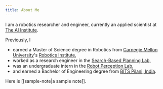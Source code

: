 ```yaml
---
title: About Me
---
```


I am a robotics researcher and engineer, currently an applied scientist at [The AI Institute](https://theaiinstitute.com).

Previously, I
- earned a Master of Science degree in Robotics from [Carnegie Mellon University](https://www.cmu.edu/)'s [Robotics Institute](https://www.ri.cmu.edu/),
- worked as a research engineer in the [Search-Based Planning Lab](https://www.ri.cmu.edu/robotics-groups/search-based-planning-laboratory/),
- was an undergraduate intern in the [Robot Perception Lab](https://rpl.ri.cmu.edu/"),
- and earned a Bachelor of Engineering degree from [BITS Pilani, India](https://www.bits-pilani.ac.in/Goa/).

Here is [[sample-note|a sample note]].

<!-- I am an Applied Scientist at the [Boston Dynamics AI Institute](https://theaiinstitute.com), generally interested in sequential decision making and its applications to robotics. -->
<!-- Prior to this, I earned a master's degree from [Carnegie Mellon University (CMU)](https://www.cmu.edu/)'s [Robotics Institute](https://www.ri.cmu.edu/). I worked in the [Search-Based Planning Lab (SBPL)](https://www.ri.cmu.edu/robotics-groups/search-based-planning-laboratory/) and was advised by [Maxim Likhachev](http://www.cs.cmu.edu/~maxim/) and [Oliver Kroemer](https://www.ri.cmu.edu/ri-faculty/oliver-kroemer/). -->
<!-- While my master’s thesis addressed search-based planning for robots performing sensor-based coverage, my other works included novel algorithms for probabilistic planning, multi-resolution heuristic search, and multi-agent pathfinding. -->
<!-- Before starting the master's program at CMU, I worked as a research engineer at <a href="https://www.ri.cmu.edu/robotics-groups/search-based-planning-laboratory/">SBPL</a> with <a href="http://www.cs.cmu.edu/~maxim/">Maxim Likhachev</a>, during which time I also closely collaborated with <a href="https://orensalzman.com/">Oren Salzman</a>. Even before that, I earned an undergraduate degree in Electrical and Electronics Engineering (EEE) at <a href="https://www.bits-pilani.ac.in/Goa/">BITS Pilani</a> in Goa, India. In my final year, I worked with <a href="http://www.cs.cmu.edu/~kaess/">Michael Kaess</a> in the <a href="https://rpl.ri.cmu.edu/">Robot Perception Lab (RPL)</a> at CMU on improving loop-closures for underwater SLAM&mdash;this doubled as my undergraduate thesis. -->
<!-- I worked in the [Search-Based Planning Lab (SBPL)](https://www.ri.cmu.edu/robotics-groups/search-based-planning-laboratory/) and was advised by [Maxim Likhachev](http://www.cs.cmu.edu/~maxim/) and [Oliver Kroemer](https://www.ri.cmu.edu/ri-faculty/oliver-kroemer/) -->